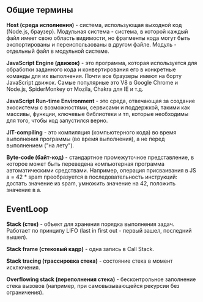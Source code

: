 ## Общие термины

**Host (среда исполнения)** - система, использующая выходной код (Node.js, браузер). Модульная система - система, в которой каждый файл имеет свою область видимости, но фрагменты кода могут быть экспортированы и переиспользованы в другом файле. Модуль - отдельный файл в модульной системе.

**JavaScript Engine (движок)** - это программа, которая используется для обработки заданного кода и конвертирования его в конкретные команды для их выполнения. Почти все браузеры имеют на борту JavaScript движок. Самые популярные это V8 в Google Chrome и Node.js, SpiderMonkey от Mozila, Chakra для IE и т.д.

**JavaScript Run-time Environment** - это среда, отвечающая за создание экосистемы с возможностями, сервисами и поддержкой, такими как массивы, функции, ключевые библиотеки и тп, которые необходимы для того, чтобы код запустился верно.

**JIT-compiling** - это компиляция (компьютерного кода) во время выполнения программы (во время выполнения), а не перед выполнением ("на лету").

**Byte-code (байт-код)** - стандартное промежуточное представление, в которое может быть переведена компьютерная программа автоматическими средствами. Например, операция присваивания в JS a = 42 \* spam преобразуется в последовательность инструкций: достать значение из spam, умножить значение на 42, положить значение в a.

## EventLoop

**Stack (стек)** - объект для хранения порядка выполнения задач. Работает по принципу LIFO (last in first out - первый зашел, последний вышел).

**Stack frame (стековый кадр)** - одна запись в Call Stack.

**Stack tracing (трассировка стека)** - состояние стека в момент исключения.

**Overflowing stack (переполнения стека)** - бесконтрольное заполнение стека вызовов (например, при самовызывающейся рекурсии без ограничения).
